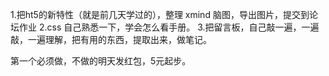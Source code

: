 1.把ht5的新特性（就是前几天学过的），整理 xmind 脑图，导出图片，提交到论坛作业
2.css 自己熟悉一下，学会怎么看手册。
3.把留言板，自己敲一遍，一遍敲，一遍理解，把有用的东西，提取出来，做笔记。


第一个必须做，不做的明天发红包，5元起步。